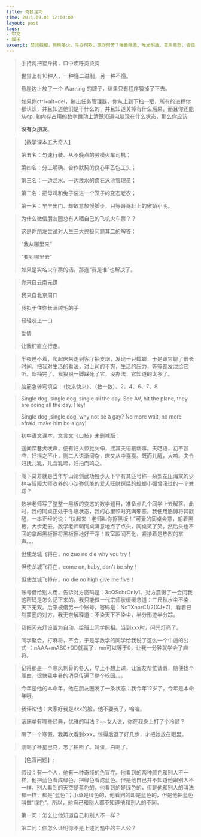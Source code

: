 ```yaml
---
title: 奇技淫巧
time: 2011.09.01 12:00:00
layout: post
tags:
- 中文
- 娱乐
excerpt: 焚我残躯，熊熊圣火。生亦何欢，死亦何苦？唯善除恶，唯光明故。喜乐悲愁，皆归尘土。怜我世人，忧患实多！怜我世人，忧患实多！
---
```


> 手持两把锟斤拷，口中疾呼烫烫烫 
>
> 世界上有10种人，一种懂二进制，另一种不懂。
>
> 悬崖边上放了一个 Warning 的牌子，结果只有程序猿掉了下去。
>
> 如果你ctrl+alt+del，蹦出任务管理器，你从上到下扫一眼，所有的进程你都认识，并且知道他们是干什么的，并且知道关掉有什么后果，而且你还能从cpu和内存占用的数字跳动上清楚知道电脑现在什么状态，那么你应该
>
> **没有女朋友**。

> 【数学课本五大奇人】 
>
> 第五名：匀速行驶、从不晚点的劳模火车司机； 
>
> 第四名：分工明确、合作默契的良心甲乙包工头；
>
> 第三名：一边注水、一边放水的疯狂泳池管理员；
>
> 第二名：把母鸡和兔子装进一个笼子的变态老农；
>
> 第一名：早早出门、却故意放慢脚步，只等哥哥赶上的傲娇小明。

> 为什么微信朋友圈总有人晒自己的飞机火车票？？
>
> 这是你朋友尝试对人生三大终极问题其二的解答：
>
> “我从哪里来”
>
> “要到哪里去”
>
> 如果是实名火车票的话，那连“我是谁”也解决了。 

> 你来自云南元谋
>
> 我来自北京周口
>
> 我拟于住你长满绒毛的手
>
> 轻轻咬上一口
>
> 爱情
>
> 让我们直立行走。

> 半夜睡不着，爬起床来走到客厅抽支烟，发现一只蟑螂，于是跟它聊了很长时间。把我对生活的看法，对上司的不爽，生活的压力，等等都发泄给它听。烟抽完了，我狠狠一脚踩死了它，没办法，它知道的太多了。

> 脑筋急转弯填空：（快来快来）、（数一数）、2、4、6、7、8

> Single dog, single dog, single all the day. See AV, hit the plane, they are doing all the day. Hey! 
>
> Single dog ,single dog, why not be a gay? No more wait, no more afraid, make him be a gay!

> 初中语文课本，文言文《口技》未删减版：
>
> 遥闻深巷犬吠声，便有妇人惊觉欠伸，摇其夫语猥亵事。夫呓语，初不甚应，妇摇之不止，则二人语渐间杂，床又从中戛戛。既而儿醒，大啼。夫令妇抚儿乳，儿含乳啼，妇拍而呜之。

> 阁下莫非就是当年华山论剑武功独步天下罕有其匹号称一朵梨花压海棠的少林寺智障大师收养的小沙弥低能的爱犬旺财踩扁的蟑螂小强曾滚过的一个粪球？

> 数学老师写了整整一黑板的变态的数学题目，准备点几个同学上去解答。此时，我的同桌正处于冬眠状态，我的心里顿时充满邪恶。我便用胳膊将其戳醒，一本正经的说：“快起来！老师叫你擦黑板！”可爱的同桌会意，朝着黑板，大步走去。数学老师朝同桌满意地点了点头，同桌笑了笑，然后头也不回的拿起黑板擦将黑板擦地好干净！教室瞬间石化，紧接着是热烈的掌声。。。

> 但使龙城飞将在，no zuo no die why you try！
>
> 但使龙城飞将在，come on, baby, don't be shy！
>
> 但使龙城飞将在，no die no high give me five！ 

> 账号借给别人用，告诉对方密码是：3cQScbrOnly1。对方震慑了一会问我这密码是怎么记下来的，我只能做一代宗师状缓缓念道：三尺秋水尘不染，天下无双。后来被借另一个账号，密码是：NoTXnorC1/2(XJ+Z)，看着已然蒙圈的对方，我无奈解释道：不染天下不染尘，半分形迹半分踪。

> 我把闪光灯设置为自动，给班上同学照相。当到xxx时，闪光灯亮了。

> 同学聚会，打麻将，不会，于是学数学的同学给我说了这么一个牛逼的公式-：nAAA+mABC+DD就赢了，mn可以等于0，让我一分钟就学会了麻将。

> 记得那是一个寒风刺骨的冬天，早上不想上课，让室友帮忙请假，随便找个理由。很快我中暑的消息传遍了整个校园。。。

> 今年是他的本命年，他在朋友圈发了一条状态：我今年12岁了，今年是本命年哦。
>
> 我评论他：大家好我是xxx的脸，他不要我了，哈哈。

> 滚床单有哪些经典，优雅的叫法？~~女人说，你在我身上打了个冷颤？

> 隔了一个寒假，我再次看到xxx，惊得后退了好几步，才把她放在眼里。

> 刚喝了杯星巴克，忘了拍照了。妈蛋，白喝了。

> 【色盲问题】:
>
> 假设：有一个人，他有一种奇怪的色盲症。他看到的两种颜色和别人不一样，他把蓝色看成绿色，把绿色看成蓝色。但是他自己并不知道他跟别人不一样，别人看到的天空是蓝色的，他看到的是绿色的，但是他和别人的叫法都一样，都是“蓝色”；小草是绿色的，他看到的却是蓝色的，但是他把蓝色叫做“绿色”。所以，他自己和别人都不知道他和别人的不同。
>
> 第一问：怎么让他知道自己和别人不一样？
>
> 第二问：你怎么证明你不是上述问题中的主人公？